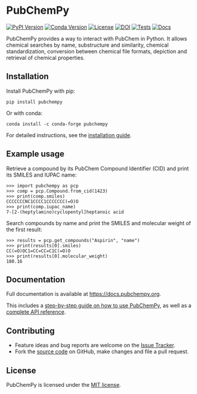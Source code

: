 # PubChemPy

[![PyPI Version](https://img.shields.io/pypi/v/PubChemPy?logo=python&logoColor=%23ffffff)](https://pypi.python.org/pypi/PubChemPy)
[![Conda Version](https://img.shields.io/conda/vn/conda-forge/pubchempy?logo=anaconda&logoColor=%23ffffff)](https://anaconda.org/conda-forge/pubchempy)
[![License](https://img.shields.io/pypi/l/PubChemPy)](https://github.com/mcs07/PubChemPy/blob/main/LICENSE)
[![DOI](https://zenodo.org/badge/7462957.svg)](https://zenodo.org/badge/latestdoi/7462957)
[![Tests](https://img.shields.io/github/actions/workflow/status/mcs07/pubchempy/test.yml?logo=github&logoColor=%23ffffff&label=tests)](https://github.com/mcs07/PubChemPy/actions/workflows/test.yml)
[![Docs](https://img.shields.io/readthedocs/pubchempy?logo=readthedocs&logoColor=%23ffffff)](https://docs.pubchempy.org)

PubChemPy provides a way to interact with PubChem in Python. It allows chemical searches by name, substructure and similarity, chemical standardization, conversion between chemical file formats, depiction and retrieval of chemical properties.

## Installation

Install PubChemPy with pip:

```shell
pip install pubchempy
```

Or with conda:

```shell
conda install -c conda-forge pubchempy
```

For detailed instructions, see the [installation guide](https://docs.pubchempy.org/en/latest/guide/install.html).

## Example usage

Retrieve a compound by its PubChem Compound Identifier (CID) and print its SMILES and IUPAC name:

```pycon
>>> import pubchempy as pcp
>>> comp = pcp.Compound.from_cid(1423)
>>> print(comp.smiles)
CCCCCCCNC1CCCC1CCCCCCC(=O)O
>>> print(comp.iupac_name)
7-[2-(heptylamino)cyclopentyl]heptanoic acid
```

Search compounds by name and print the SMILES and molecular weight of the first result:

```pycon
>>> results = pcp.get_compounds("Aspirin", "name")
>>> print(results[0].smiles)
CC(=O)OC1=CC=CC=C1C(=O)O
>>> print(results[0].molecular_weight)
180.16
```

## Documentation

Full documentation is available at <https://docs.pubchempy.org>.

This includes a [step-by-step guide on how to use PubChemPy](https://docs.pubchempy.org/en/latest/guide/gettingstarted.html), as well as a [complete API reference](https://docs.pubchempy.org/en/latest/api.html).

## Contributing

- Feature ideas and bug reports are welcome on the [Issue Tracker](https://github.com/mcs07/PubChemPy/issues).
- Fork the [source code](https://github.com/mcs07/PubChemPy) on GitHub, make changes and file a pull request.

## License

PubChemPy is licensed under the [MIT license](https://github.com/mcs07/PubChemPy/blob/main/LICENSE).
